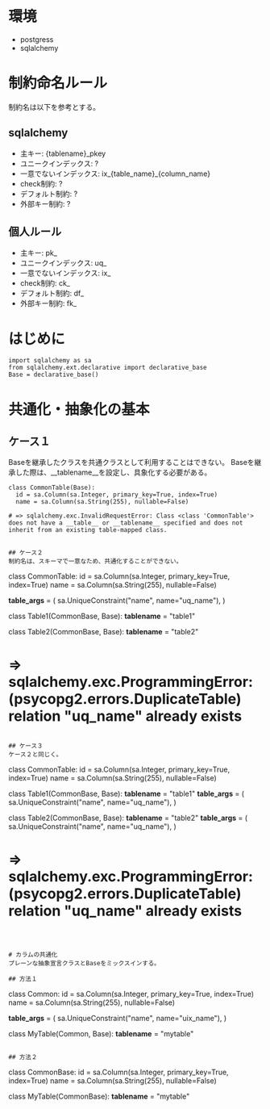# 環境
- postgress
- sqlalchemy

# 制約命名ルール
制約名は以下を参考とする。

## sqlalchemy
- 主キー: {tablename}_pkey
- ユニークインデックス: ?
- 一意でないインデックス: ix_{table_name}_{column_name}
- check制約: ?
- デフォルト制約: ?
- 外部キー制約: ?

## 個人ルール
- 主キー: pk_
- ユニークインデックス: uq_
- 一意でないインデックス: ix_
- check制約: ck_
- デフォルト制約: df_
- 外部キー制約: fk_


# はじめに

```
import sqlalchemy as sa
from sqlalchemy.ext.declarative import declarative_base
Base = declarative_base()
```

# 共通化・抽象化の基本

## ケース１
Baseを継承したクラスを共通クラスとして利用することはできない。
Baseを継承した際は、__tablename__を設定し、具象化する必要がある。

```
class CommonTable(Base):
  id = sa.Column(sa.Integer, primary_key=True, index=True)
  name = sa.Column(sa.String(255), nullable=False)

# => sqlalchemy.exc.InvalidRequestError: Class <class 'CommonTable'> does not have a __table__ or __tablename__ specified and does not inherit from an existing table-mapped class.


## ケース２
制約名は、スキーマで一意なため、共通化することができない。

```
class CommonTable:
  id = sa.Column(sa.Integer, primary_key=True, index=True)
  name = sa.Column(sa.String(255), nullable=False)

__table_args__ = (
  sa.UniqueConstraint("name", name="uq_name"),
)

class Table1(CommonBase, Base):
  __tablename__ = "table1"

class Table2(CommonBase, Base):
  __tablename__ = "table2"

# => sqlalchemy.exc.ProgrammingError: (psycopg2.errors.DuplicateTable) relation "uq_name" already exists
```

## ケース３
ケース２と同じく。

```
class CommonTable:
  id = sa.Column(sa.Integer, primary_key=True, index=True)
  name = sa.Column(sa.String(255), nullable=False)

class Table1(CommonBase, Base):
  __tablename__ = "table1"
  __table_args__ = (
    sa.UniqueConstraint("name", name="uq_name"),
  )

class Table2(CommonBase, Base):
  __tablename__ = "table2"
  __table_args__ = (
    sa.UniqueConstraint("name", name="uq_name"),
  )

# => sqlalchemy.exc.ProgrammingError: (psycopg2.errors.DuplicateTable) relation "uq_name" already exists
```



# カラムの共通化
プレーンな抽象宣言クラスとBaseをミックスインする。

## 方法１
```
class Common:
  id = sa.Column(sa.Integer, primary_key=True, index=True)
  name = sa.Column(sa.String(255), nullable=False)
  
  __table_args__ = (
    sa.UniqueConstraint("name", name="uix_name"),
  )

class MyTable(Common, Base):
  __tablename__ = "mytable"

```

## 方法２
```
class CommonBase:
  id = sa.Column(sa.Integer, primary_key=True, index=True)
  name = sa.Column(sa.String(255), nullable=False)

class MyTable(CommonBase):
  __tablename__ = "mytable"

```

